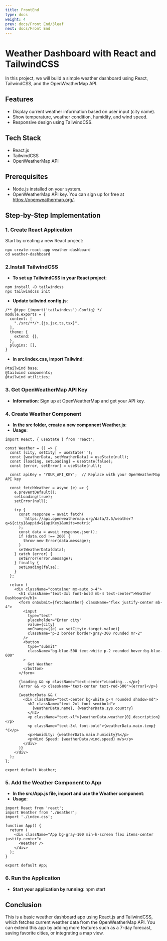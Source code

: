 ```yaml
---
title: FrontEnd
type: docs
weight: 4
prev: docs/Front End/3leaf
next: docs/Front End
---
```


# Weather Dashboard with React and TailwindCSS

In this project, we will build a simple weather dashboard using React, TailwindCSS, and the OpenWeatherMap API.

## Features

- Display current weather information based on user input (city name).
- Show temperature, weather condition, humidity, and wind speed.
- Responsive design using TailwindCSS.

## Tech Stack

- React.js
- TailwindCSS
- OpenWeatherMap API

## Prerequisites

- Node.js installed on your system.
- OpenWeatherMap API key. You can sign up for free at https://openweathermap.org/.

## Step-by-Step Implementation

### 1. Create React Application

Start by creating a new React project:

```
npx create-react-app weather-dashboard
cd weather-dashboard
```

### 2.Install TailwindCSS

- **To set up TailwindCSS in your React project**:

```
npm install -D tailwindcss
npx tailwindcss init

```

- **Update tailwind.config.js**:

```
/** @type {import('tailwindcss').Config} */
module.exports = {
  content: [
    "./src/**/*.{js,jsx,ts,tsx}",
  ],
  theme: {
    extend: {},
  },
  plugins: [],
}

```

- **In src/index.css, import Tailwind**:

```
@tailwind base;
@tailwind components;
@tailwind utilities;

```

### 3. Get OpenWeatherMap API Key

- **Information**: Sign up at OpenWeatherMap and get your API key.

### 4. Create Weather Component

- **In the src folder, create a new component Weather.js**:
- **Usage**:

```
import React, { useState } from 'react';

const Weather = () => {
  const [city, setCity] = useState('');
  const [weatherData, setWeatherData] = useState(null);
  const [loading, setLoading] = useState(false);
  const [error, setError] = useState(null);

  const apiKey = 'YOUR_API_KEY';  // Replace with your OpenWeatherMap API key

  const fetchWeather = async (e) => {
    e.preventDefault();
    setLoading(true);
    setError(null);

    try {
      const response = await fetch(
        `https://api.openweathermap.org/data/2.5/weather?q=${city}&appid=${apiKey}&units=metric`
      );
      const data = await response.json();
      if (data.cod !== 200) {
        throw new Error(data.message);
      }
      setWeatherData(data);
    } catch (error) {
      setError(error.message);
    } finally {
      setLoading(false);
    }
  };

  return (
    <div className="container mx-auto p-4">
      <h1 className="text-3xl font-bold mb-4 text-center">Weather Dashboard</h1>
      <form onSubmit={fetchWeather} className="flex justify-center mb-4">
        <input
          type="text"
          placeholder="Enter city"
          value={city}
          onChange={(e) => setCity(e.target.value)}
          className="p-2 border border-gray-300 rounded mr-2"
        />
        <button
          type="submit"
          className="bg-blue-500 text-white p-2 rounded hover:bg-blue-600"
        >
          Get Weather
        </button>
      </form>

      {loading && <p className="text-center">Loading...</p>}
      {error && <p className="text-center text-red-500">{error}</p>}

      {weatherData && (
        <div className="text-center bg-white p-4 rounded shadow-md">
          <h2 className="text-2xl font-semibold">
            {weatherData.name}, {weatherData.sys.country}
          </h2>
          <p className="text-xl">{weatherData.weather[0].description}</p>
          <p className="text-3xl font-bold">{weatherData.main.temp}°C</p>
          <p>Humidity: {weatherData.main.humidity}%</p>
          <p>Wind Speed: {weatherData.wind.speed} m/s</p>
        </div>
      )}
    </div>
  );
};

export default Weather;

```

### 5. Add the Weather Component to App

- **In the src/App.js file, import and use the Weather component**:
- **Usage**:

```
import React from 'react';
import Weather from './Weather';
import './index.css';

function App() {
  return (
    <div className="App bg-gray-100 min-h-screen flex items-center justify-center">
      <Weather />
    </div>
  );
}

export default App;

```

### 6. Run the Application

- **Start your application by running**: npm start

## Conclusion

This is a basic weather dashboard app using React.js and TailwindCSS, which fetches current weather data from the OpenWeatherMap API. You can extend this app by adding more features such as a 7-day forecast, saving favorite cities, or integrating a map view.

```

```
